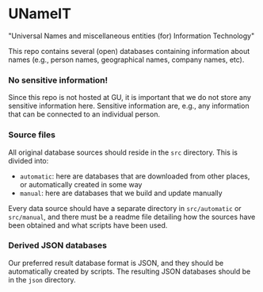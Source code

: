 # UNameIT

"Universal Names and miscellaneous entities (for) Information Technology"

This repo contains several (open) databases containing information about names (e.g., person names, geographical names, company names, etc).

### No sensitive information!

Since this repo is not hosted at GU, it is important that we do not store any sensitive information here. Sensitive information are, e.g., any information that can be connected to an individual person.

### Source files

All original database sources should reside in the `src` directory. This is divided into:

- `automatic`: here are databases that are downloaded from other places, or automatically created in some way
- `manual`: here are databases that we build and update manually

Every data source should have a separate directory in `src/automatic` or `src/manual`, and there must be a readme file detailing how the sources have been obtained and what scripts have been used.

### Derived JSON databases

Our preferred result database format is JSON, and they should be automatically created by scripts. The resulting JSON databases should be in the `json` directory.


